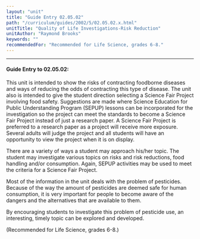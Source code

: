 ```yaml
---
layout: "unit"
title: "Guide Entry 02.05.02"
path: "/curriculum/guides/2002/5/02.05.02.x.html"
unitTitle: "Quality of Life Investigations-Risk Reduction"
unitAuthor: "Raymond Brooks"
keywords: ""
recommendedFor: "Recommended for Life Science, grades 6-8."
---
```

<body>
<hr/>
 <h4>
  Guide Entry to 02.05.02:
 </h4>
 <p>
  This unit is intended to show the risks of contracting foodborne diseases and ways of reducing the odds of contracting this type of disease. The unit also is intended to give the student direction selecting a Science Fair Project involving food safety. Suggestions are made where Science Education for Public Understanding Program (SEPUP) lessons can be incorporated for the investigation so the project can meet the standards to become a Science Fair Project instead of just a research paper. A Science Fair Project is preferred to a research paper as a project will receive more exposure. Several adults will judge the project and all students will have an opportunity to view the project when it is on display.
 </p>
<p>
  There are a variety of ways a student may approach his/her topic. The student may investigate various topics on risks and risk reductions, food handling and/or consumption. Again, SEPUP activities may be used to meet the criteria for a Science Fair Project.
 </p>
<p>
  Most of the information in the unit deals with the problem of pesticides. Because of the way the amount of pesticides are deemed safe for human consumption, it is very important for people to become aware of the dangers and the alternatives that are available to them.
 </p>
<p>
  By encouraging students to investigate this problem of pesticide use, an interesting, timely topic can be explored and developed.
 </p>
<p>
  (Recommended for Life Science, grades 6-8.)
 </p>

</body>